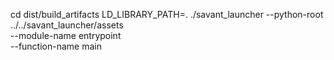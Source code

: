 cd dist/build_artifacts
LD_LIBRARY_PATH=. ./savant_launcher --python-root ../../savant_launcher/assets \
--module-name entrypoint \
--function-name main
